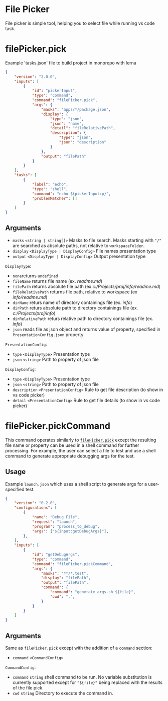 # File Picker

File picker is simple tool, helping you to select file while running vs code task.

# filePicker.pick
Example 'tasks.json' file to build project in monorepo with lerna
```json
{
    "version": "2.0.0",
    "inputs": [
        {
            "id": "pickerInput",
            "type": "command",
            "command": "filePicker.pick",
            "args": {
                "masks": "apps/*/package.json",
                "display": {
                    "type": "json",
                    "json": "name",
                    "detail": "fileRelativePath",
                    "description": {
                        "type": "json",
                        "json": "description"
                    }
                },
                "output": "filePath"
            }
        }
    ],
    "tasks": [
        {
            "label": "echo",
            "type": "shell",
            "command": "echo ${pickerInput:p}",
            "problemMatcher": []
        }
    ]
}
```

## Arguments

* `masks` `<string | string[]>` Masks to file search. Masks starting with `"/"` are searched as absolute paths, not relative to `workspaceFolder`.
* `display` `<DisplayType | DisplayConfig>` File names presentation type
* `output` `<DisplayType | DisplayConfig>` Output presentation type

`DisplayType`:
* `none`returns `undefined`
* `fileName` returns file name (ex. _readme.md_)
* `filePath` returns absolute file path (ex _c:/Projects/proj/info/readme.md_)
* `fileRelativePath` returns file path, relative to workspace (ex _info/readme.md_)
* `dirName` returs name of directory containings file (ex. _info_)
* `dirPath` returs absolute path to directory containings file (ex. _c:/Projects/proj/info_)
* `dirRelativePath` returs relative path to directory containings file (ex. _info_)
* `json` reads file as json object and returns value of property, specified in `PresentationConfig.json` property


`PresentationConfig`:
* `type` `<DisplayType>` Presentation type
* `json` `<string>` Path to property of json file

`DisplayConfig`:
* `type` `<DisplayType>` Presentation type
* `json` `<string>` Path to property of json file
* `description` `<PresentationConfig>` Rule to get file description (to show in vs code picker)
* `detail` `<PresentationConfig>` Rule to get file details (to show in vs code picker)


# filePicker.pickCommand
This command operates similarly to [`filePicker.pick`](#filePicker.pick) except the resulting file name or property can be used in a shell command for further processing. For example, the user can select a file to test and use a shell command to generate appropriate debugging args for the test.

## Usage
Example `launch.json` which uses a shell script to generate args for a user-specified test.
```json
{
    "version": "0.2.0",
    "configurations": [
        {
            "name": "Debug File",
            "request": "launch",
            "program": "process_to_debug",
            "args": ["${input:getDebugArgs}"],
        },
    ],
    "inputs": [
        {
            "id": "getDebugArgs",
            "type": "command",
            "command": "filePicker.pickCommand",
            "args": {
                "masks": "**/*.test",
                "display": "filePath",
                "output": "filePath",
                "command": {
                    "command": "generate_args.sh ${file}",
                    "cwd": ".",
                }
            }
        }
    ]
}

```

## Arguments
Same as `filePicker.pick` except with the addition of a `command` section:
* `command` `<CommandConfig>`

`CommandConfig`:
* `command` `string` shell command to be run. No variable substitution is currently supported except for `"${file}"` being replaced with the results of the file pick.
* `cwd` `string` Directory to execute the command in.
